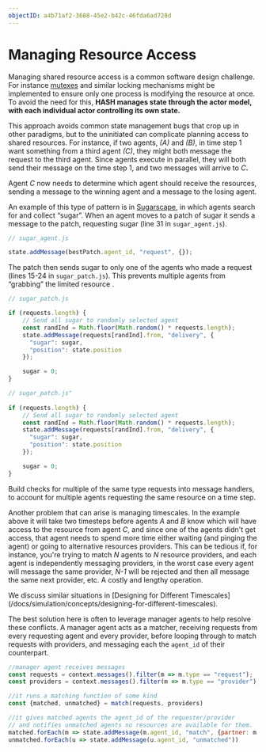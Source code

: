 ```yaml
---
objectID: a4b71af2-3608-45e2-b42c-46fda6ad728d
---
```


# Managing Resource Access

Managing shared resource access is a common software design challenge. For instance [mutexes](https://en.wikipedia.org/wiki/Lock_%28computer_science%29) and similar locking mechanisms might be implemented to ensure only one process is modifying the resource at once. To avoid the need for this, **HASH manages state through the actor model, with each individual actor controlling its own state.**

This approach avoids common state management bugs that crop up in other paradigms, but to the uninitiated can complicate planning access to shared resources. For instance, if two agents, _\(A\)_ and _\(B\)_, in time step 1 want something from a third agent _\(C\)_, they might both message the request to the third agent. Since agents execute in parallel, they will both send their message on the time step 1, and two messages will arrive to _C_**.**

Agent _C_ now needs to determine which agent should receive the resources, sending a message to the winning agent and a message to the losing agent.

An example of this type of pattern is in [Sugarscape](/@hash/sugarscape), in which agents search for and collect “sugar”. When an agent moves to a patch of sugar it sends a message to the patch, requesting sugar \(line 31 in `sugar_agent.js`\).

```javascript
// sugar_agent.js

state.addMessage(bestPatch.agent_id, "request", {});
```

The patch then sends sugar to only one of the agents who made a request \(lines 15-24 in `sugar_patch.js`\). This prevents multiple agents from “grabbing” the limited resource .

```javascript
// sugar_patch.js

if (requests.length) {
    // Send all sugar to randomly selected agent
    const randInd = Math.floor(Math.random() * requests.length);
    state.addMessage(requests[randInd].from, "delivery", { 
      "sugar": sugar,
      "position": state.position
    });

    sugar = 0;
}
```

<Tabs>
<Tab title="JavaScript" >


```javascript
// sugar_patch.js"
    
if (requests.length) {
    // Send all sugar to randomly selected agent
    const randInd = Math.floor(Math.random() * requests.length);
    state.addMessage(requests[randInd].from, "delivery", { 
      "sugar": sugar,
      "position": state.position
    });

    sugar = 0;
}
```

</Tab>
</Tabs>

<Hint style="info">
Build checks for multiple of the same type requests into message handlers, to account for multiple agents requesting the same resource on a time step.
</Hint>

Another problem that can arise is managing timescales. In the example above it will take two timesteps before agents _A_ and _B_ know which will have access to the resource from agent _C_, and since one of the agents didn't get access, that agent needs to spend more time either waiting \(and pinging the agent\) or going to alternative resources providers. This can be tedious if, for instance, you're trying to match _N_ agents to _N_ resource providers, and each agent is independently messaging providers, in the worst case every agent will message the same provider, _N-1_ will be rejected and then all message the same next provider, etc. A costly and lengthy operation.

<Hint style="info">
We discuss similar situations in [Designing for Different Timescales](/docs/simulation/concepts/designing-for-different-timescales).
</Hint>

The best solution here is often to leverage manager agents to help resolve these conflicts. A manager agent acts as a matcher, receiving requests from every requesting agent and every provider, before looping through to match requests with providers, and messaging each the `agent_id` of their counterpart.

```javascript
//manager agent receives messages
const requests = context.messages().filter(m => m.type == "request");
const providers = context.messages().filter(m => m.type == "provider");

//it runs a matching function of some kind
const {matched, unmatched} = match(requests, providers)

//it gives matched agents the agent_id of the requester/provider
// and notifies unmatched agents no resources are available for them. 
matched.forEach(m => state.addMessage(m.agent_id, "match", {partner: m.partner_id}))
unmatched.forEach(u => state.addMessage(u.agent_id, "unmatched"))
```

